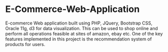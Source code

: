 # E-Commerce-Web-Application
E-commerce Web application built using PHP, JQuery, Bootstrap CSS, Oracle 11g, d3 for data visualization. This can be used to shop online and perform all operations feasible at sites of amazon, ebay etc. One of the key features implemented in this project is the recommendation system of products for users.
